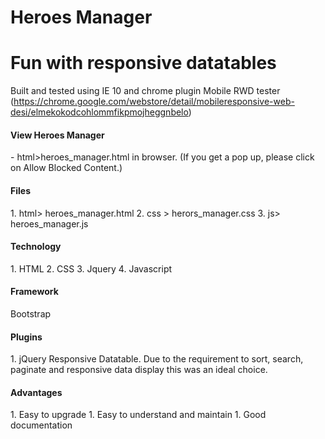 # Heroes Manager
Fun with responsive datatables
================================


Built and tested using IE 10 and chrome plugin Mobile RWD tester (https://chrome.google.com/webstore/detail/mobileresponsive-web-desi/elmekokodcohlommfikpmojheggnbelo)

<h4> View Heroes Manager</h4>
- html>heroes_manager.html in browser. (If you get a pop up, please click on Allow Blocked Content.)

<h4> Files </h4>
1. html> heroes_manager.html
2. css > herors_manager.css
3. js> heroes_manager.js

<h4>Technology</h4>
1. HTML
2. CSS
3. Jquery
4. Javascript

<h4>Framework</h4> 
 Bootstrap
 
<h4>Plugins</h4>
1. jQuery Responsive Datatable. 
Due to the requirement to sort, search, paginate and responsive data display this was an ideal choice.

<h4>Advantages</h4>
1. Easy to upgrade
1. Easy to understand and maintain
1. Good documentation 



